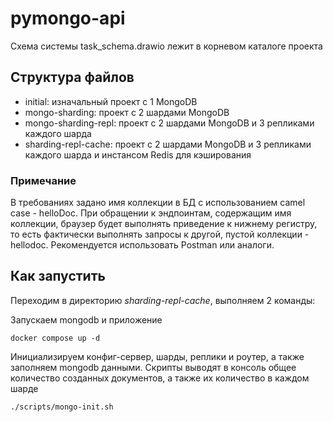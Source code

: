 # pymongo-api

Схема системы task_schema.drawio лежит в корневом каталоге проекта

## Структура файлов

- initial: изначальный проект с 1 MongoDB
- mongo-sharding: проект с 2 шардами MongoDB
- mongo-sharding-repl: проект с 2 шардами MongoDB и 3 репликами каждого шарда
- sharding-repl-cache: проект с 2 шардами MongoDB и 3 репликами каждого шарда и инстансом Redis для кэширования

### Примечание
В требованиях задано имя коллекции в БД с использованием camel case - helloDoc. 
При обращении к эндпоинтам, содержащим имя коллекции, браузер будет выполнять приведение к нижнему регистру, 
то есть фактически выполнять запросы к другой, пустой коллекции - hellodoc.
Рекомендуется использовать Postman или аналоги.

## Как запустить

Переходим в директорию *sharding-repl-cache*, выполняем 2 команды:

Запускаем mongodb и приложение

```shell
docker compose up -d
```

Инициализируем конфиг-сервер, шарды, реплики и роутер, а также заполняем mongodb данными.
Скрипты выводят в консоль общее количество созданных документов, а также их количество в каждом шарде

```shell
./scripts/mongo-init.sh
```
